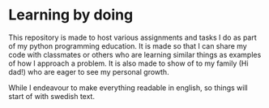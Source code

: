# Learning by doing
This repository is made to host various assignments and tasks I do as part of my python programming education. It is made so that I can share my code with classmates or others who are learning similar things as examples of how I approach a problem. It is also made to show of to my family (Hi dad!) who are eager to see my personal growth.

While I endeavour to make everything readable in english, so things will start of with swedish text.
